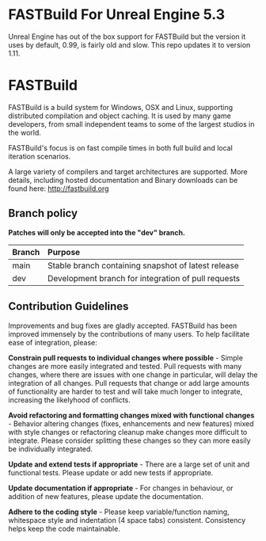 # FASTBuild For Unreal Engine 5.3
Unreal Engine has out of the box support for FASTBuild but the version it uses by default, 0.99, is fairly old and slow. This repo updates it to version 1.11.

# FASTBuild

FASTBuild is a build system for Windows, OSX and Linux, supporting distributed compilation and object caching. It is used by many game developers, from small independent teams to some of the largest studios in the world.

FASTBuild's focus is on fast compile times in both full build and local iteration scenarios.

A large variety of compilers and target architectures are supported. More details, including hosted documentation and Binary downloads can
be found here: http://fastbuild.org

## Branch policy

**Patches will only be accepted into the "dev" branch.**

| Branch | Purpose |
| :----- | :----- |
| main   | Stable branch containing snapshot of latest release |
| dev    | Development branch for integration of pull requests |

## Contribution Guidelines

Improvements and bug fixes are gladly accepted. FASTBuild has been improved immensely by the contributions of many users. To help facilitate ease of integration, please:

**Constrain pull requests to individual changes where possible** - Simple changes are more easily integrated and tested. Pull requests with many changes, where there are issues with one change in particular, will delay the integration of all changes. Pull requests that change or add large amounts of functionality are harder to test and will take much longer to integrate, increasing the likelyhood of conflicts.

**Avoid refactoring and formatting changes mixed with functional changes** - Behavior altering changes (fixes, enhancements and new features) mixed with style changes or refactoring cleanup make changes more difficult to integrate. Please consider splitting these changes so they can more easily be individually integrated.

**Update and extend tests if appropriate** - There are a large set of unit and functional tests. Please update or add new tests if appropriate.

**Update documentation if appropriate** - For changes in behaviour, or addition of new features, please update the documentation.

**Adhere to the coding style** - Please keep variable/function naming, whitespace style and indentation (4 space tabs) consistent. Consistency helps keep the code maintainable.
